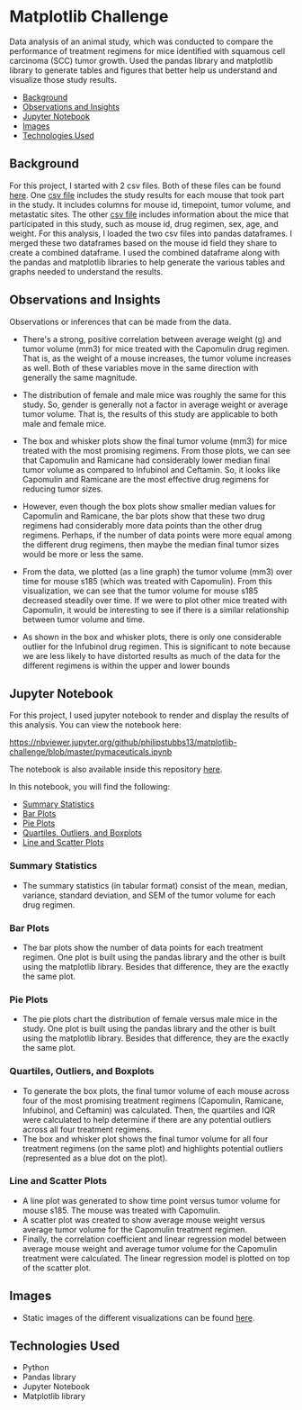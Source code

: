 # Matplotlib Challenge

Data analysis of an animal study, which was conducted to compare the performance of treatment regimens for mice identified with squamous cell carcinoma (SCC) tumor growth. Used the pandas library and matplotlib library to generate tables and figures that better help us understand and visualize those study results.

* [Background](#background)
* [Observations and Insights](#insights)
* [Jupyter Notebook](#nb)
* [Images](#images)
* [Technologies Used](#technologies)

##  <a name="background"></a>Background

For this project, I started with 2 csv files. Both of these files can be found [here](./data). One [csv file](./data/Study_results.csv) includes the study results for each mouse that took part in the study. It includes columns for mouse id, timepoint, tumor volume, and metastatic sites.  The other [csv file](./data/Mouse_metadata.csv) includes information about the mice that participated in this study, such as mouse id, drug regimen, sex, age, and weight. For this analysis, I loaded the two csv files into pandas dataframes. I merged these two dataframes based on the mouse id field they share to create a combined dataframe. I used the combined dataframe along with the pandas and matplotlib libraries to help generate the various tables and graphs needed to understand the results.

## <a name="insights"></a>Observations and Insights

Observations or inferences that can be made from the data.

* There's a strong, positive correlation between average weight (g) and tumor volume (mm3) for mice treated with the Capomulin drug regimen. That is, as the weight of a mouse increases, the tumor volume increases as well. Both of these variables move in the same direction with generally the same magnitude.

* The distribution of female and male mice was roughly the same for this study. So, gender is generally not a factor in average weight or average tumor volume. That is, the results of this study are applicable to both male and female mice.

* The box and whisker plots show the final tumor volume (mm3) for mice treated with the most promising regimens. From those plots, we can see that Capomulin and Ramicane had considerably lower median final tumor volume as compared to Infubinol and Ceftamin. So, it looks like Capomulin and Ramicane are the most effective drug regimens for reducing tumor sizes.

* However, even though the box plots show smaller median values for Capomulin and Ramicane, the bar plots show that these two drug regimens had considerably more data points than the other drug regimens. Perhaps, if the number of data points were more equal among the different drug regimens, then maybe the median final tumor sizes would be more or less the same.

* From the data, we plotted (as a line graph) the tumor volume (mm3) over time for mouse s185 (which was treated with Capomulin). From this visualization, we can see that the tumor volume for mouse s185 decreased steadily over time. If we were to plot other mice treated with Capomulin, it would be interesting to see if there is a similar relationship between tumor volume and time.

* As shown in the box and whisker plots, there is only one considerable outlier for the Infubinol drug regimen. This is significant to note because we are less likely to have distorted results as much of the data for the different regimens is within the upper and lower bounds

##  <a name="nb"></a>Jupyter Notebook

For this project, I used jupyter notebook to render and display the results of this analysis. You can view the notebook here:

<https://nbviewer.jupyter.org/github/philipstubbs13/matplotlib-challenge/blob/master/pymaceuticals.ipynb>

The notebook is also available inside this repository [here](./pymaceuticals.ipynb).

In this notebook, you will find the following:

* [Summary Statistics](#summary_statistics)
* [Bar Plots](#bar_plots)
* [Pie Plots](#pie_plots)
* [Quartiles, Outliers, and Boxplots](#box_plots)
* [Line and Scatter Plots](#line_plot)

### <a name="summary_statistics"></a>Summary Statistics

* The summary statistics (in tabular format) consist of the mean, median, variance, standard deviation, and SEM of the tumor volume for each drug regimen.

### <a name="bar_plots"></a>Bar Plots

* The bar plots show the number of data points for each treatment regimen. One plot is built using the pandas library and the other is built using the matplotlib library. Besides that difference, they are the exactly the same plot.

### <a name="pie_plots"></a>Pie Plots

* The pie plots chart the distribution of female versus male mice in the study. One plot is built using the pandas library and the other is built using the matplotlib library. Besides that difference, they are the exactly the same plot.

### <a name="box_plots"></a>Quartiles, Outliers, and Boxplots

* To generate the box plots, the final tumor volume of each mouse across four of the most promising treatment regimens (Capomulin, Ramicane, Infubinol, and Ceftamin) was calculated. Then, the quartiles and IQR were calculated to help determine if there are any potential outliers across all four treatment regimens.
* The box and whisker plot shows the final tumor volume for all four treatment regimens (on the same plot) and highlights potential outliers (represented as a blue dot on the plot).

### <a name="line_plot"></a> Line and Scatter Plots

* A line plot was generated to show time point versus tumor volume for mouse s185. The mouse was treated with Capomulin.
* A scatter plot was created to show average mouse weight versus average tumor volume for the Capomulin treatment regimen.
* Finally, the correlation coefficient and linear regression model between average mouse weight and average tumor volume for the Capomulin treatment were calculated. The linear regression model is plotted on top of the scatter plot.

##  <a name="nb"></a>Images

* Static images of the different visualizations can be found [here](./Images).

##  <a name="technologies"></a>Technologies Used

* Python
* Pandas library
* Jupyter Notebook
* Matplotlib library